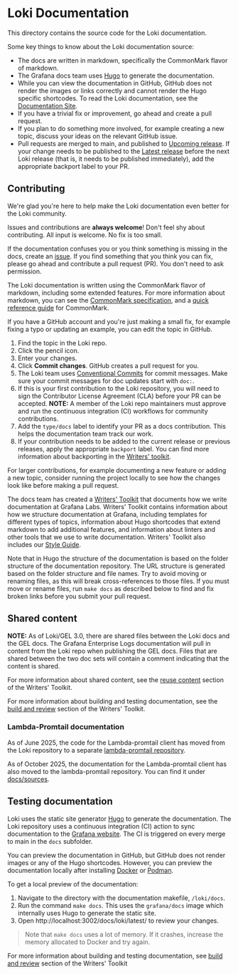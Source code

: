 # Loki Documentation

This directory contains the source code for the Loki documentation.

Some key things to know about the Loki documentation source:
- The docs are written in markdown, specifically the CommonMark flavor of markdown.
- The Grafana docs team uses [Hugo](https://gohugo.io/) to generate the documentation.
- While you can view the documentation in GitHub, GitHub does not render the images or links correctly and cannot render the Hugo specific shortcodes. To read the Loki documentation, see the [Documentation Site](https://grafana.com/docs/loki/latest/).
- If you have a trivial fix or improvement, go ahead and create a pull request.
- If you plan to do something more involved, for example creating a new topic, discuss your ideas on the relevant GitHub issue.
- Pull requests are merged to main, and published to [Upcoming release](https://grafana.com/docs/loki/next/). If your change needs to be published to the [Latest release](https://grafana.com/docs/loki/latest/) before the next Loki release (that is, it needs to be published immediately), add the appropriate backport label to your PR.  

## Contributing

We're glad you're here to help make the Loki documentation even better for the Loki community.

Issues and contributions are **always welcome**! Don't feel shy about contributing. All input is welcome. No fix is too small.

If the documentation confuses you or you think something is missing in the docs, create an [issue](https://github.com/grafana/loki/issues).
If you find something that you think you can fix, please go ahead and contribute a pull request (PR). You don't need to ask permission.

The Loki documentation is written using the CommonMark flavor of markdown, including some extended features. For more information about markdown, you can see the [CommonMark specification](https://spec.commonmark.org/), and a [quick reference guide](https://commonmark.org/help/) for CommonMark.

If you have a GitHub account and you're just making a small fix, for example fixing a typo or updating an example, you can edit the topic in GitHub.

1. Find the topic in the Loki repo.
2. Click the pencil icon.
3. Enter your changes.
4. Click **Commit changes**. GitHub creates a pull request for you.
5. The Loki team uses [Conventional Commits](https://www.conventionalcommits.org/en/v1.0.0/) for commit messages. Make sure your commit messages for doc updates start with `doc:`. 
6. If this is your first contribution to the Loki repository, you will need to sign the Contributor License Agreement (CLA) before your PR can be accepted.
**NOTE:** A member of the Loki repo maintainers must approve and run the continuous integration (CI) workflows for community contributions.
7. Add the `type/docs` label to identify your PR as a docs contribution.  This helps the documentation team track our work.
8. If your contribution needs to be added to the current release or previous releases, apply the appropriate `backport` label. You can find more information about backporting in the [Writers' toolkit](https://grafana.com/docs/writers-toolkit/review/backporting/).

For larger contributions, for example documenting a new feature or adding a new topic, consider running the project locally to see how the changes look like before making a pull request.

The docs team has created a [Writers' Toolkit](https://grafana.com/docs/writers-toolkit/) that documents how we write documentation at Grafana Labs. Writers' Toolkit contains information about how we structure documentation at Grafana, including templates for different types of topics, information about Hugo shortcodes that extend markdown to add additional features, and information about linters and other tools that we use to write documentation. Writers' Toolkit also includes our [Style Guide](https://grafana.com/docs/writers-toolkit/write/style-guide/).

Note that in Hugo the structure of the documentation is based on the folder structure of the documentation repository. The URL structure is generated based on the folder structure and file names. Try to avoid moving or renaming files, as this will break cross-references to those files. If you must move or rename files, run `make docs` as described below to find and fix broken links before you submit your pull request.

## Shared content

**NOTE:** As of Loki/GEL 3.0, there are shared files between the Loki docs and the GEL docs. The Grafana Enterprise Logs documentation will pull in content from the Loki repo when publishing the GEL docs. Files that are shared between the two doc sets will contain a comment indicating that the content is shared.

For more information about shared content, see the [reuse content](https://grafana.com/docs/writers-toolkit/write/reuse-content/) section of the Writers' Toolkit.

For more information about building and testing documentation, see the [build and review](https://grafana.com/docs/writers-toolkit/review/) section of the Writers' Toolkit.

### Lambda-Promtail documentation

As of June 2025, the code for the Lambda-promtail client has moved from the Loki repository to a separate [lambda-promtail repository](https://github.com/grafana/lambda-promtail).

As of October 2025, the documentation for the Lambda-promtail client has also moved to the lambda-promtail repository.  You can find it under [docs/sources](https://github.com/grafana/lambda-promtail/tree/main/docs/sources).

## Testing documentation

Loki uses the static site generator [Hugo](https://gohugo.io/) to generate the documentation. The Loki repository uses a continuous integration (CI) action to sync documentation to the [Grafana website](https://grafana.com/docs/loki/latest). The CI is triggered on every merge to main in the `docs` subfolder.

You can preview the documentation in GitHub, but GitHub does not render images or any of the Hugo shortcodes. However, you can preview the documentation locally after installing [Docker](https://www.docker.com/) or [Podman](https://podman.io/).

To get a local preview of the documentation:
1. Navigate to the directory with the documentation makefile, `/loki/docs`.
2. Run the command `make docs`. This uses the `grafana/docs` image which internally uses Hugo to generate the static site.
3. Open http://localhost:3002/docs/loki/latest/ to review your changes.

> Note that `make docs` uses a lot of memory. If it crashes, increase the memory allocated to Docker and try again.

For more information about building and testing documentation, see [build and review](https://grafana.com/docs/writers-toolkit/review/) section of the Writers' Toolkit
